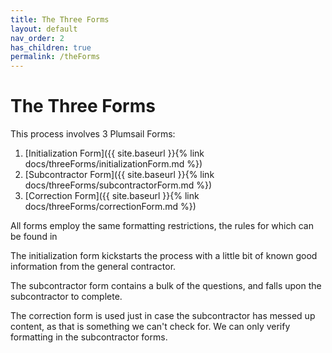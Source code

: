 ```yaml
---
title: The Three Forms
layout: default
nav_order: 2
has_children: true
permalink: /theForms
---
```


# The Three Forms
This process involves 3 Plumsail Forms:

1. [Initialization Form]({{ site.baseurl }}{% link docs/threeForms/initializationForm.md %})
2. [Subcontractor Form]({{ site.baseurl }}{% link docs/threeForms/subcontractorForm.md %})
3. [Correction Form]({{ site.baseurl }}{% link docs/threeForms/correctionForm.md %})

All forms employ the same formatting restrictions, the rules for which can be found in 

The initialization form kickstarts the process with a little bit of known good information from the general contractor.

The subcontractor form contains a bulk of the questions, and falls upon the subcontractor to complete.

The correction form is used just in case the subcontractor has messed up content, as that is something we can't check for. We can only verify formatting in the subcontractor forms. 